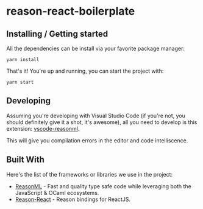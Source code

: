 # reason-react-boilerplate

## Installing / Getting started

All the dependencies can be install via your favorite package manager:

```shell
yarn install
```

That's it! You're up and running, you can start the project with:

```shell
yarn start
```

## Developing

Assuming you're developing with Visual Studio Code (if you're not, you should definitely give it a shot, it's awesome), all you need to develop is this extension: [vscode-reasonml](https://github.com/reasonml-editor/vscode-reasonml).

This will give you compilation errors in the editor and code intelliscence.

## Built With

Here's the list of the frameworks or libraries we use in the project:

- [ReasonML](https://reasonml.github.io/en/) - Fast and quality type safe code while leveraging both the JavaScript & OCaml ecosystems.
- [Reason-React](https://github.com/reasonml/reason-react) - Reason bindings for ReactJS.
